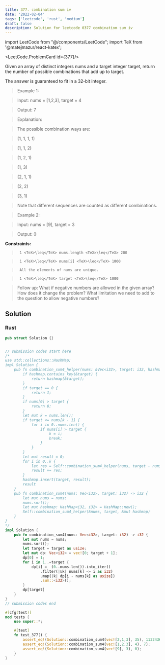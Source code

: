 ```yaml
---
title: 377. combination sum iv
date: '2022-02-04'
tags: ['leetcode', 'rust', 'medium']
draft: false
description: Solution for leetcode 0377 combination sum iv
---
```

import LeetCode from "@/components/LeetCode";
import TeX from '@matejmazur/react-katex';

<LeetCode.ProblemCard id={377}/>
 

  Given an array of distinct integers nums and a target integer target, return the number of possible combinations that add up to target.

  The answer is guaranteed to fit in a 32-bit integer.

   

 >   Example 1:

  

 >   Input: nums <TeX>=</TeX> [1,2,3], target <TeX>=</TeX> 4

 >   Output: 7

 >   Explanation:

 >   The possible combination ways are:

 >   (1, 1, 1, 1)

 >   (1, 1, 2)

 >   (1, 2, 1)

 >   (1, 3)

 >   (2, 1, 1)

 >   (2, 2)

 >   (3, 1)

 >   Note that different sequences are counted as different combinations.

  

 >   Example 2:

  

 >   Input: nums <TeX>=</TeX> [9], target <TeX>=</TeX> 3

 >   Output: 0

  

   

  **Constraints:**

  

 >   	1 <TeX>\leq</TeX> nums.length <TeX>\leq</TeX> 200

 >   	1 <TeX>\leq</TeX> nums[i] <TeX>\leq</TeX> 1000

 >   	All the elements of nums are unique.

 >   	1 <TeX>\leq</TeX> target <TeX>\leq</TeX> 1000

  

   

 >   Follow up: What if negative numbers are allowed in the given array? How does it change the problem? What limitation we need to add to the question to allow negative numbers?


## Solution
### Rust
```rust
pub struct Solution {}


// submission codes start here
/*
use std::collections::HashMap;
impl Solution {
    pub fn combination_sum4_helper(nums: &Vec<i32>, target: i32, hashmap: &mut HashMap<i32, i32>) -> i32 {
        if hashmap.contains_key(&target) {
            return hashmap[&target];
        }
        if target == 0 {
            return 1;
        }
        if nums[0] > target {
            return 0;
        }
        let mut k = nums.len();
        if target <= nums[k - 1] {
            for i in 0..nums.len() {
                if nums[i] > target {
                    k = i;
                    break;
                }
            }    
        } 
        let mut result = 0;
        for i in 0..k {
            let res = Self::combination_sum4_helper(nums, target - nums[i], hashmap);
            result += res;
        }
        hashmap.insert(target, result);
        result
    }
    pub fn combination_sum4(nums: Vec<i32>, target: i32) -> i32 {
        let mut nums = nums;
        nums.sort();
        let mut hashmap: HashMap<i32, i32> = HashMap::new();
        Self::combination_sum4_helper(&nums, target, &mut hashmap)
    }
}
*/
impl Solution {
    pub fn combination_sum4(nums: Vec<i32>, target: i32) -> i32 {
        let mut nums = nums;
        nums.sort();
        let target = target as usize;
        let mut dp: Vec<i32> = vec![0; target + 1];
        dp[0] = 1;
        for i in 1..=target {
            dp[i] =  (0..nums.len()).into_iter()
                .filter(|&k| nums[k] <= i as i32)
                .map(|k| dp[i - nums[k] as usize])
                .sum::<i32>();
        }
        dp[target]
    }
}
// submission codes end

#[cfg(test)]
mod tests {
    use super::*;

    #[test]
    fn test_377() {
        assert_eq!(Solution::combination_sum4(vec![2,1,3], 35), 1132436852);
        assert_eq!(Solution::combination_sum4(vec![1,2,3], 4), 7);
        assert_eq!(Solution::combination_sum4(vec![9], 3), 0);
    }
}

```
